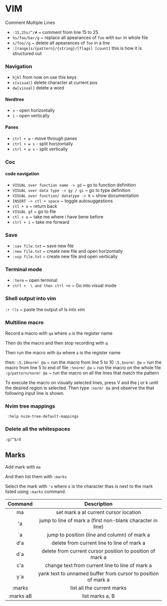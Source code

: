# VIM
Comment Multiple Lines
- `:15,25s/^/#` ~  comment from line 15 to 25.
- `%s/foo/bar/g` ~ replace all apearances of `foo` with `bar` in whole file
- `s/foo//g` ~ delete all apearances of `foo` in a line
- `:[range]s/{pattern}/{string}/[flags] [count]` this is how it is structured out

### Navigation
- `hjkl` from now on use this keys
- `x[visual]` delete character at current pos
- `dw[visual]` delete a word


#### Nerdtree
- `s` - open horizontally
- `i` - open vertically

#### Panes
- `ctrl + w` - move through panes
- `ctrl + w s` - split horizontally
- `ctrl + w v` - split vertically 

### Coc

#### code navigation
- `VISUAL over function name -> gd` ~ go to function definition
- `VISUAL over data type -> gy / gi` ~ go to type definition
- `VISUAL over function/ datatype -> K` ~ show documentation
- `INSERT -> ctl + space` ~ toggle autosuggestions
- `ctl + o` ~ return back
- `VISUAL gf` ~ go to file
- `ctl + o` ~ take me where i have bene before
- `ctrl + i` ~ take me forward

### Save
- `:sav file.txt` ~ save new file
- `:new file.txt` ~ create new file and open horizontally
- `:vsp file.txt` ~ create new file and open vertically


### Terminal mode
- `:term` ~ open terminal
- `ctrl +  \ and then ctrl +n` ~ Go into visual mode 

### Shell output into vim

`:r !ls` ~ paste the output of ls into vim

### Multiline macro

Record a macro with `qa` where `a` is the register name

Then do the macro and then stop recording with `q`

Then run the macro with `@a` where `a` is the register name

then:
`:5,10norm! @a` ~ run the macro from line 5 to 10
`:5,$norm! @a` ~ run the macro from line 5 to end of file
`:%norm! @a` ~ run the macro on the whole file
`:g/pattern/norm! @a` ~ run the macro on all the lines that match the pattern

To execute the macro on visually selected lines, press V and the j or k until the desired region is selected. 
Then type `:norm! @a` and observe the that following input line is shown.

### Nvim tree mappings
` :help nvim-tree-default-mappings`

### Delete all the whitespaces
```bash
:g/^$/d
```


## Marks

Add mark with `ma`

And then list them with `:marks`

Select the mark with `'x` where x is the character thas is next to the mark listed using `:marks` command.


|  Command  |                          Description                          |
|:---------:|:-------------------------------------------------------------:|
| ma        | set mark a at current cursor location                         |
| 'a        | jump to line of mark a (first non-blank character in line)    |
| `a        | jump to position (line and column) of mark a                  |
| d'a       | delete from current line to line of mark a                    |
| d`a       | delete from current cursor position to position of mark a     |
| c'a       | change text from current line to line of mark a               |
| y`a       | yank text to unnamed buffer from cursor to position of mark a |
| :marks    | list all the current marks                                    |
| :marks aB | list marks a, B                                               |
